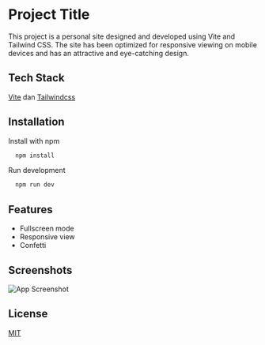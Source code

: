 

# Project Title

This project is a personal site designed and developed using Vite and Tailwind CSS. The site has been optimized for responsive viewing on mobile devices and has an attractive and eye-catching design.


## Tech Stack

[Vite](https://vitejs.dev/) dan [Tailwindcss](https://tailwindcss.com/)

## Installation

Install with npm

```bash
  npm install
```
Run development

```bash
  npm run dev
```
    
## Features

- Fullscreen mode
- Responsive view
- Confetti


## Screenshots

![App Screenshot](https://i.ibb.co/pfXqZzy/image.png)


## License

[MIT](https://choosealicense.com/licenses/mit/)

